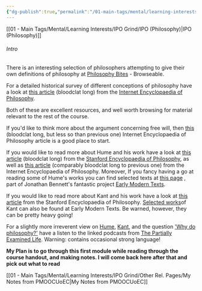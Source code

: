 ```yaml
---
{"dg-publish":true,"permalink":"/01-main-tags/mental/learning-interests/ipo-grind/other-rel-pages/intro-to-philosophy-mooc-uo-e-coursera/","created":"2024-10-11T12:57:27.507+05:30","updated":"2024-11-22T22:17:00.337+05:30"}
---
```


[[01 - Main Tags/Mental/Learning Interests/IPO Grind/IPO (Philosophy)\|IPO (Philosophy)]]

###### Intro
There is an interesting selection of philosophers attempting to give their own definitions of philosophy at [Philosophy Bites](http://www.philosophybites.com/) - Browseable.

For a detailed historical survey of different conceptions of philosophy have a look at [this article](http://www.iep.utm.edu/con-meta/) (bloodclat long) from the [Internet Encyclopaedia of Philosophy](http://www.iep.utm.edu/).

Both of these are excellent resources, and well worth browsing for material relevant to the rest of the course.

If you'd like to think more about the argument concerning free will, then [this](http://www.iep.utm.edu/freewill/) (bloodclat long, but less so than previous one) Internet Encyclopaedia of Philosophy article is a good place to start.

If you would like to read more about Hume and his work have a look at [this article](http://plato.stanford.edu/entries/hume/) (bloodclat long) from the [Stanford Encyclopaedia of Philosophy](http://plato.stanford.edu/), as well as [this article](http://www.iep.utm.edu/hume/%20) (comparably bloodclat long to previous one) from the Internet Encyclopaedia of Philosophy. Moreover, If you fancy having a go at reading some of Hume's works you can find selected texts at [this page](https://www.earlymoderntexts.com/texts) , part of Jonathan Bennett's fantastic project [Early Modern Texts](http://www.earlymoderntexts.com/).

If you would like to read more about Kant and his work have a look at [this article](http://plato.stanford.edu/entries/kant/) from the Stanford Encyclopaedia of Philosophy. [Selected works](https://www.earlymoderntexts.com/texts)of Kant can also be found at Early Modern Texts. Be warned, however, they can be pretty heavy going!

For a slightly more irreverent view on [Hume](http://www.partiallyexaminedlife.com/2010/03/29/episode-17-humes-empiricism-what-can-we-know/%20), [Kant](http://www.partiallyexaminedlife.com/2010/05/14/episode-19-kant-what-can-we-know/%0A%20%20%20%20%20%20%20%20), and the question ['Why do philosophy?'](http://www.partiallyexaminedlife.com/2013/03/22/episode-73-why-do-philosophy-and-what-is-it/%0A%20%20%20%20%20%20%20%20) have a listen to the linked podcasts from [The Partially Examined Life](http://www.partiallyexaminedlife.com/%20). Warning: contains occasional strong language!

**My Plan is to go through this first module while reading through the course handout, and making notes. I will come back here after that and pick out what to read**

[[01 - Main Tags/Mental/Learning Interests/IPO Grind/Other Rel. Pages/My Notes from PMOOCUoEC\|My Notes from PMOOCUoEC]]


